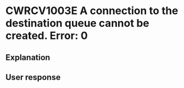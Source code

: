 # CWRCV1003E A connection to the destination queue cannot be created. Error: 0

## Explanation

## User response